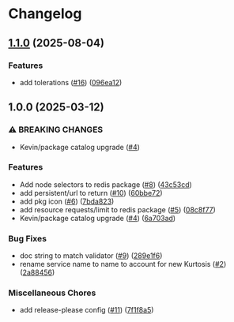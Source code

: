# Changelog

## [1.1.0](https://github.com/kurtosis-tech/redis-package/compare/1.0.0...1.1.0) (2025-08-04)


### Features

* add tolerations ([#16](https://github.com/kurtosis-tech/redis-package/issues/16)) ([096ea12](https://github.com/kurtosis-tech/redis-package/commit/096ea1284062fd8b4e26845306b6681c4ed6dfe5))

## 1.0.0 (2025-03-12)


### ⚠ BREAKING CHANGES

* Kevin/package catalog upgrade ([#4](https://github.com/kurtosis-tech/redis-package/issues/4))

### Features

* Add node selectors to redis package ([#8](https://github.com/kurtosis-tech/redis-package/issues/8)) ([43c53cd](https://github.com/kurtosis-tech/redis-package/commit/43c53cd782494834a5b63399b17243e335e3a1cf))
* add persistent/url to return ([#10](https://github.com/kurtosis-tech/redis-package/issues/10)) ([60bbe72](https://github.com/kurtosis-tech/redis-package/commit/60bbe72d448f94799c7896f1443e3010db6441af))
* add pkg icon ([#6](https://github.com/kurtosis-tech/redis-package/issues/6)) ([7bda823](https://github.com/kurtosis-tech/redis-package/commit/7bda823fc5066b161f8a9095cc6a894ff78df809))
* add resource requests/limit to redis package ([#5](https://github.com/kurtosis-tech/redis-package/issues/5)) ([08c8f77](https://github.com/kurtosis-tech/redis-package/commit/08c8f77d6e189ca6adf9c3562c4d37a0fb7252e1))
* Kevin/package catalog upgrade ([#4](https://github.com/kurtosis-tech/redis-package/issues/4)) ([6a703ad](https://github.com/kurtosis-tech/redis-package/commit/6a703adb6a44a57d3fc002b751563f4d7bcc8576))


### Bug Fixes

* doc string to match validator ([#9](https://github.com/kurtosis-tech/redis-package/issues/9)) ([289e1f6](https://github.com/kurtosis-tech/redis-package/commit/289e1f604a14ee6187f7b76a7611ab677d72d589))
* rename service name to name to account for new Kurtosis ([#2](https://github.com/kurtosis-tech/redis-package/issues/2)) ([2a88456](https://github.com/kurtosis-tech/redis-package/commit/2a8845642a0a2ea9902a81aee8ff7c36bcefe3fd))


### Miscellaneous Chores

* add release-please config ([#11](https://github.com/kurtosis-tech/redis-package/issues/11)) ([7f1f8a5](https://github.com/kurtosis-tech/redis-package/commit/7f1f8a5586b71ade720ff607a2dcb72708df5c1f))
